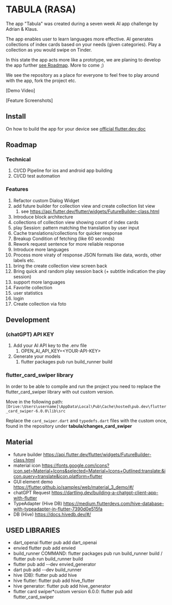 # TABULA (RASA)

The app "Tabula" was created during a seven week AI app challenge by Adrian & Klaus.

The app enables user to learn languages more effective. AI generates collections of index cards based on your needs (given categories). Play a collection as you would swipe on Tinder.

In this state the app acts more like a prototype, we are planing to develop the app further [see Roadmap](#roadmap). More to come ;)

We see the repository as a place for everyone to feel free to play around with the app, fork the project etc.

[Demo Video]

[Feature Screenshots]

## Install

On how to build the app for your device see [official flutter.dev doc](https://docs.flutter.dev/deployment/android#building-the-app-for-release)

## Roadmap

### Technical

1. CI/CD Pipeline for ios and android app building
2. CI/CD test automation

### Features

1. Refactor custom Dialog Widget
2. add future builder for collection view and create collection list view
   1. see https://api.flutter.dev/flutter/widgets/FutureBuilder-class.html
3. Introduce block architecture
4. collections of collection view showing count of index cards
5. play Session: pattern matching the translation by user input
6. Cache translations/collections for quicker response
7. Breakup Condition of fetching (like 60 seconds)
8. Rework request sentence for more reliable response
9. Introduce more languages
10. Process more viraty of response JSON formats like data, words, other labels etc.
11. bring the create collection view screen back
12. Bring quick and random play session back (+ subtitle indication the play session)
13. support more languages
14. Favorite collection
15. user statistics
16. login
17. Create collection via foto

## Development

### (chatGPT) API KEY

1. Add your AI API key to the .env file
   1. OPEN_AI_API_KEY=\<YOUR-API-KEY\>
2. Generate your models
   1. flutter packages pub run build_runner build

### flutter_card_swiper library

In order to be able to compile and run the project you need to replace the flutter_card_swiper library with out custom version.

Move in the following path:
`[Drive:\Users\username]\AppData\Local\Pub\Cache\hosted\pub.dev\flutter_card_swiper-6.0.0\lib\src`

Replace the `card_swiper.dart` and `typedefs.dart` files with the custom once, found in the repository under **tabula/changes_card_swiper**

## Material

- future builder https://api.flutter.dev/flutter/widgets/FutureBuilder-class.html
- material icon https://fonts.google.com/icons?icon.set=Material+Icons&selected=Material+Icons+Outlined:translate:&icon.query=translate&icon.platform=flutter
- GUI element demo https://flutter.github.io/samples/web/material_3_demo/#/
- chatGPT Request https://dartling.dev/building-a-chatgpt-client-app-with-flutter
- TypeAdapter (Hive DB) https://medium.flutterdevs.com/hive-database-with-typeadapter-in-flutter-7390d0e515fa
- DB (Hive) https://docs.hivedb.dev/#/

## USED LIBRARIES

- dart_openai flutter pub add dart_openai
- envied flutter pub add envied
- build_runner COMMAND: flutter packages pub run build_runner build / flutter pub run build_runner build
- flutter pub add --dev envied_generator
- dart pub add --dev build_runner
- hive (DB): flutter pub add hive
- hive flutter: flutter pub add hive_flutter
- hive generator: flutter pub add hive_generator
- flutter card swiper*custom version 6.0.0: flutter pub add flutter_card_swiper
